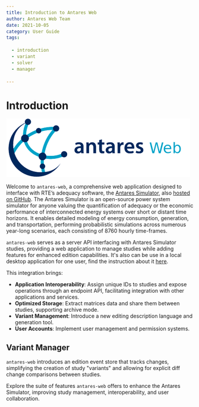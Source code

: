 ```yaml
---
title: Introduction to Antares Web
author: Antares Web Team
date: 2021-10-05
category: User Guide
tags:

  - introduction
  - variant
  - solver
  - manager

---
```


# Introduction

![](../assets/antares.png "Antares Web Logo")

Welcome to `antares-web`, a comprehensive web application designed to interface with RTE’s adequacy software,
the [Antares Simulator][antares-simulator-website], also [hosted on GitHub][antares-simulator-github].
The Antares Simulator is an open-source power system simulator for anyone valuing the quantification of adequacy or the
economic performance of interconnected energy systems over short or distant time horizons.
It enables detailed modeling of energy consumption, generation, and transportation, performing probabilistic simulations
across numerous year-long scenarios, each consisting of 8760 hourly time-frames.

`antares-web` serves as a server API interfacing with Antares Simulator studies, providing a web application to manage
studies while adding features for enhanced edition capabilities. It's also can be use in a local desktop application for one user, find the instruction about it [here](../developer-guide/install/2-DEPLOY.md#Local-application-build).

This integration brings:

- **Application Interoperability**: Assign unique IDs to studies and expose operations through an endpoint API,
  facilitating integration with other applications and services.
- **Optimized Storage**: Extract matrices data and share them between studies, supporting archive mode.
- **Variant Management**: Introduce a new editing description language and generation tool.
- **User Accounts**: Implement user management and permission systems.

## Variant Manager

`antares-web` introduces an edition event store that tracks changes, simplifying the creation of study "variants" and
allowing for explicit diff change comparisons between studies.

Explore the suite of features `antares-web` offers to enhance the Antares Simulator, improving study management,
interoperability, and user collaboration.


[antares-simulator-website]: https://antares-simulator.org

[antares-simulator-github]: https://github.com/AntaresSimulatorTeam/Antares_Simulator
